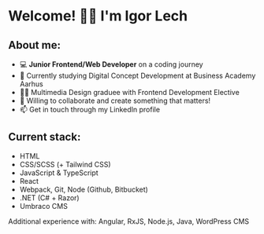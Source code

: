 ### <h1>Welcome! 👋😃 I'm Igor Lech</h1>

<h2>About me:</h2>
<ul>
  <li>💻 <b>Junior Frontend/Web Developer</b> on a coding journey</li>
  <li>🧠 Currently studying Digital Concept Development at Business Academy Aarhus</li>
  <li>🧑‍🎓 Multimedia Design graduee with Frontend Development Elective</li>
  <li>🌱 Willing to collaborate and create something that matters!</li>
  <li>📫 Get in touch through my LinkedIn profile</li>
</ul>

<h2>Current stack:</h2>
<ul>
  <li>HTML</li>
  <li>CSS/SCSS (+ Tailwind CSS)</li>
  <li>JavaScript & TypeScript</li>
  <li>React</li>
  <li>Webpack, Git, Node (Github, Bitbucket)</li>
  <li>.NET (C# + Razor)</li>
  <li>Umbraco CMS</li>
</ul>

Additional experience with: Angular, RxJS, Node.js, Java, WordPress CMS
